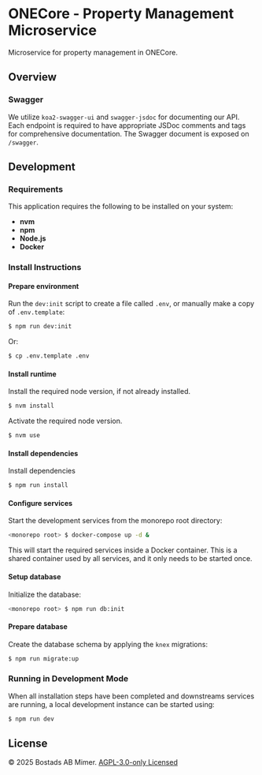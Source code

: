 # ONECore - Property Management Microservice

Microservice for property management in ONECore.

## Overview

### Swagger

We utilize `koa2-swagger-ui` and `swagger-jsdoc` for documenting our API. Each endpoint is required to have appropriate
JSDoc comments and tags for comprehensive documentation. The Swagger document is exposed on `/swagger`.

## Development

### Requirements

This application requires the following to be installed on your system:

- **nvm**
- **npm**
- **Node.js**
- **Docker**

### Install Instructions

#### Prepare environment

Run the `dev:init` script to create a file called `.env`, or manually make a copy of `.env.template`:

```sh
$ npm run dev:init
```

Or:

```sh
$ cp .env.template .env
```

#### Install runtime

Install the required node version, if not already installed.

```sh
$ nvm install
```

Activate the required node version.

```sh
$ nvm use
```

#### Install dependencies

Install dependencies

```sh
$ npm run install
```

#### Configure services

Start the development services from the monorepo root directory:

```sh
<monorepo root> $ docker-compose up -d &
```

This will start the required services inside a Docker container. This is a shared container used by all services, and it only needs to be started once.

#### Setup database

Initialize the database:

```sh
<monorepo root> $ npm run db:init
```

#### Prepare database

Create the database schema by applying the `knex` migrations:

```sh
$ npm run migrate:up
```

### Running in Development Mode

When all installation steps have been completed and downstreams services are running, a local development instance can be started using:

```sh
$ npm run dev
```

## License

© 2025 Bostads AB Mimer. [AGPL-3.0-only Licensed](./LICENSE)
